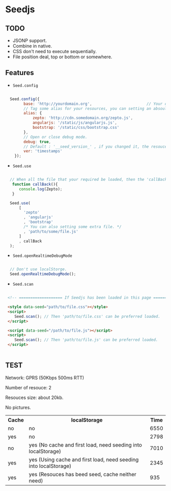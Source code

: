 # Seedjs

## TODO
- JSONP support.
- Combine in native.
- CSS don't need to execute sequentially.
- File position deal, top or bottom or somewhere.

## Features

- `Seed.config`

```js

  Seed.config({
        base: 'http://yourdomain.org',                        // Your domain
        // Tag some alias for your resources, you can setting an absoultly path into it.
        alias: {                                              
            zepto: 'http://cdn.somedomain.org/zepto.js',
            angularjs: '/static/js/angularjs.js',
            bootstrap: '/static/css/bootstrap.css'
        },
        // Open or close debug mode.
        debug: true,
        // Default : '__seed_version_' , if you changed it, the resouces in localStorge will be updated.
        ver: 'timestamps'
    });


```

- `Seed.use`

```js

  // When all the file that your required be loaded, then the 'callBack' function can be used.
   function callBack(){
      console.log(Zepto);
   }

  Seed.use(
      [
        'zepto'
        , 'angularjs'
        , 'bootstrap'
        /* You can also setting some extra file. */
        , 'path/to/some/file.js' 
      ]
      , callBack
  );

```

- `Seed.openRealtimeDebugMode`

```js

  // Don't use localStorge.
  Seed.openRealtimeDebugMode();


```

- `Seed.scan`

```html

 <!-- =================== If Seedjs has been loaded in this page =================== -->

 <style data-seed="path/to/file.css"></style>
 <script>
    Seed.scan(); // Then 'path/to/file.css' can be preferred loaded.
 </script>

 <script data-seed="/path/to/file.js"></script>
 <script>
    Seed.scan(); // Then 'path/to/file.js' can be preferred loaded.
 </script>
 


```

## TEST

Network: GPRS (50Kbps 500ms RTT)

Number of resouce: 2

Resouces size: about 20kb.

No pictures.

<table>
  <tr>
    <th> Cache </th>
    <th> localStorage </th>
    <th> Time </th>
  </tr>
  <tr>
    <td> no </td>
    <td> no </td>
    <td> 6550 </td>
  </tr>
  <tr>
    <td> yes </td>
    <td> no </td>
    <td> 2798 </td>
  </tr>
  <tr>
    <td> no </td>
    <td> yes (No cache and first load, need seeding into localStorage) </td>
    <td> 7010 </td>
  </tr>
  <tr>
    <td> yes </td>
    <td> yes (Using cache and first load, need seeding into localStorage) </td>
    <td> 2345 </td>
  </tr>
  <tr>
    <td> yes </td>
    <td> yes (Resouces has beed seed, cache neither need) </td>
    <td> 935 </td>
  </tr>
</table>




